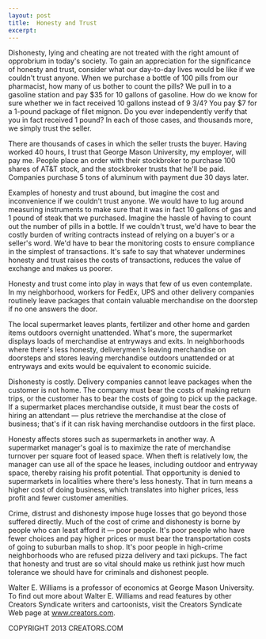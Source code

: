 ```yaml
---
layout: post
title:  Honesty and Trust
excerpt:
---
```


Dishonesty, lying and cheating are not treated with the right amount of opprobrium in today's society. To gain an appreciation for the significance of honesty and trust, consider what our day-to-day lives would be like if we couldn't trust anyone. When we purchase a bottle of 100 pills from our pharmacist, how many of us bother to count the pills? We pull in to a gasoline station and pay $35 for 10 gallons of gasoline. How do we know for sure whether we in fact received 10 gallons instead of 9 3/4? You pay $7 for a 1-pound package of filet mignon. Do you ever independently verify that you in fact received 1 pound? In each of those cases, and thousands more, we simply trust the seller.

There are thousands of cases in which the seller trusts the buyer. Having worked 40 hours, I trust that George Mason University, my employer, will pay me. People place an order with their stockbroker to purchase 100 shares of AT&T stock, and the stockbroker trusts that he'll be paid. Companies purchase 5 tons of aluminum with payment due 30 days later.

Examples of honesty and trust abound, but imagine the cost and inconvenience if we couldn't trust anyone. We would have to lug around measuring instruments to make sure that it was in fact 10 gallons of gas and 1 pound of steak that we purchased. Imagine the hassle of having to count out the number of pills in a bottle. If we couldn't trust, we'd have to bear the costly burden of writing contracts instead of relying on a buyer's or a seller's word. We'd have to bear the monitoring costs to ensure compliance in the simplest of transactions. It's safe to say that whatever undermines honesty and trust raises the costs of transactions, reduces the value of exchange and makes us poorer.

Honesty and trust come into play in ways that few of us even contemplate. In my neighborhood, workers for FedEx, UPS and other delivery companies routinely leave packages that contain valuable merchandise on the doorstep if no one answers the door.

 The local supermarket leaves plants, fertilizer and other home and garden items outdoors overnight unattended. What's more, the supermarket displays loads of merchandise at entryways and exits. In neighborhoods where there's less honesty, deliverymen's leaving merchandise on doorsteps and stores leaving merchandise outdoors unattended or at entryways and exits would be equivalent to economic suicide.

Dishonesty is costly. Delivery companies cannot leave packages when the customer is not home. The company must bear the costs of making return trips, or the customer has to bear the costs of going to pick up the package. If a supermarket places merchandise outside, it must bear the costs of hiring an attendant — plus retrieve the merchandise at the close of business; that's if it can risk having merchandise outdoors in the first place.

Honesty affects stores such as supermarkets in another way. A supermarket manager's goal is to maximize the rate of merchandise turnover per square foot of leased space. When theft is relatively low, the manager can use all of the space he leases, including outdoor and entryway space, thereby raising his profit potential. That opportunity is denied to supermarkets in localities where there's less honesty. That in turn means a higher cost of doing business, which translates into higher prices, less profit and fewer customer amenities.

Crime, distrust and dishonesty impose huge losses that go beyond those suffered directly. Much of the cost of crime and dishonesty is borne by people who can least afford it — poor people. It's poor people who have fewer choices and pay higher prices or must bear the transportation costs of going to suburban malls to shop. It's poor people in high-crime neighborhoods who are refused pizza delivery and taxi pickups. The fact that honesty and trust are so vital should make us rethink just how much tolerance we should have for criminals and dishonest people.

Walter E. Williams is a professor of economics at George Mason University. To find out more about Walter E. Williams and read features by other Creators Syndicate writers and cartoonists, visit the Creators Syndicate Web page at www.creators.com.

COPYRIGHT 2013 CREATORS.COM
